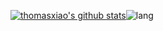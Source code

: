 [![thomasxiao's github stats](https://github-readme-stats.vercel.app/api?username=xiaorz&count_private=false&show_icons=true)](https://github.com/xiaorz)![lang](https://github-readme-stats.vercel.app/api/top-langs/?username=xiaorz&layout=compact)
